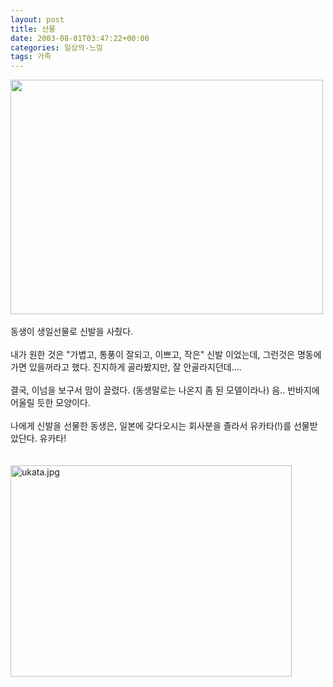 ```yaml
---
layout: post
title: 선물
date: 2003-08-01T03:47:22+00:00
categories: 일상의-느낌
tags: 가족
---
```

<IMG height=375 src="http://jinto.pe.kr/logs/archives/DSC01305-thumb.JPG" width=500 border=0><br /><br />동생이 생일선물로 신발을 사줬다. <br /><br />내가 원한 것은 "가볍고, 통풍이 잘되고, 이쁘고, 작은" 신발 이었는데, 그런것은 명동에 가면 있을꺼라고 했다. 진지하게 골라봤지만, 잘 안골라지던데....<br /><br />결국, 이넘을 보구서 맘이 끌렸다. (동생말로는 나온지 좀 된 모델이라나) 음.. 반바지에 어울릴 듯한 모양이다.<br /><br />나에게 신발을 선물한 동생은, 일본에 갖다오시는 회사분을 졸라서 유카타(!)를 선물받았단다. 유카타!<br /><br /><br /><IMG height=338 alt=ukata.jpg src="http://jinto.pe.kr/logs/archives/ukata.jpg" width=450 border=0><br />
